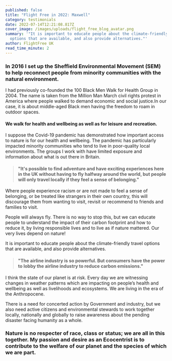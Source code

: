```yaml
---
published: false
title: "Flight Free in 2022: Maxwell"
category: testimonials
date: 2022-07-14T12:21:08.817Z
cover_image: /images/uploads/flight_free_blog_avatar.png
summary: '"It is important to educate people about the climate-friendly travel
  options that are available, and also provide alternatives."'
author: FlightFree UK
read_time_minute: 2
---
```

<!--StartFragment-->

### **In 2016 I set up the Sheffield Environmental Movement (SEM) to help reconnect people from minority communities with the natural environment.** 

I had previously co-founded the 100 Black Men Walk for Health Group in 2004. The name is taken from the Million Man March civil rights protest in America where people walked to demand economic and social justice.In our case, it is about middle-aged Black men having the freedom to roam in outdoor spaces. 

#### We walk for health and wellbeing as well as for leisure and recreation.

I suppose the Covid-19 pandemic has demonstrated how important access to nature is for our health and wellbeing. The pandemic has particularly impacted minority communities who tend to live in poor-quality local environments. The groups I work with have limited exposure and information about what is out there in Britain. 

> #### "It's possible to find adventure and have exciting experiences here in the UK without having to fly halfway around the world, but people will only travel locally if they feel a sense of belonging."

Where people experience racism or are not made to feel a sense of belonging, or be treated like strangers in their own country, this will discourage them from wanting to visit, revisit or recommend to friends and families to visit.

People will always fly. There is no way to stop this, but we can educate people to understand the impact of their carbon footprint and how to reduce it, by living responsible lives and to live as if nature mattered. Our very lives depend on nature!

It is important to educate people about the climate-friendly travel options that are available, and also provide alternatives. 

> #### "The airline industry is so powerful. But consumers have the power to lobby the airline industry to reduce carbon emissions."

I think the state of our planet is at risk. Every day we are witnessing changes in weather patterns which are impacting on people’s health and wellbeing as well as livelihoods and ecosystems. We are living in the era of the Anthropocene. 

There is a need for concerted action by Government and industry, but we also need active citizens and environmental stewards to work together locally, nationally and globally to raise awareness about the pending disaster facing humanity as a whole.

### Nature is no respecter of race, class or status; we are all in this together. My passion and desire as an Ecocentrist is to contribute to the welfare of our planet and the species of which we are part.

<!--EndFragment-->